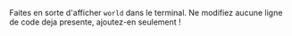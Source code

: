 Faites en sorte d'afficher `world` dans le terminal.
Ne modifiez aucune ligne de code deja presente, ajoutez-en seulement !